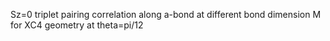 Sz=0 triplet pairing correlation along a-bond at different bond dimension M for XC4 geometry at theta=pi/12
